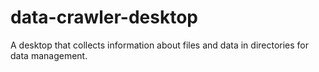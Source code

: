# data-crawler-desktop
A desktop that collects information about files and data in directories for data management.
